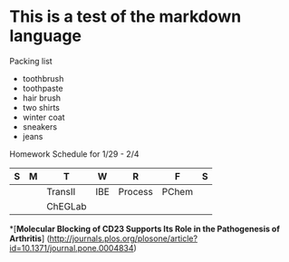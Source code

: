 # This is a test of the markdown language

Packing list
* toothbrush
* toothpaste
* hair brush
* two shirts
* winter coat
* sneakers
* jeans

Homework Schedule for 1/29 - 2/4

|   S   |   M   |   T   |   W   |   R   |   F   |   S   |
|-------|-------|-------|-------|-------|-------|-------|
|       |       |TransII|  IBE  |Process| PChem |       |
|       |       |ChEGLab|       |       |       |       |

*[**Molecular Blocking of CD23 Supports Its Role in the Pathogenesis of Arthritis**] (http://journals.plos.org/plosone/article?id=10.1371/journal.pone.0004834)
